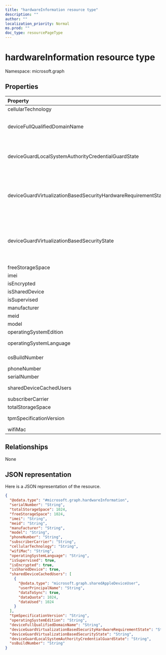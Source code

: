 ```yaml
---
title: "hardwareInformation resource type"
description: ""
author: ""
localization_priority: Normal
ms.prod: ""
doc_type: resourcePageType
---
```


# hardwareInformation resource type


Namespace: microsoft.graph



## Properties
|Property|Type|Description|
|:---|:---|:---|
|cellularTechnology|String|Cellular technology of the device|
|deviceFullQualifiedDomainName|String|Returns the fully qualified domain name of the device (if any). If the device is not domain-joined, it returns an empty string. |
|deviceGuardLocalSystemAuthorityCredentialGuardState|Enumeration|Local System Authority (LSA) credential guard status. . Possible values are: `running`, `rebootRequired`, `notLicensed`, `notConfigured`, `virtualizationBasedSecurityNotRunning`.|
|deviceGuardVirtualizationBasedSecurityHardwareRequirementState|Enumeration|Virtualization-based security hardware requirement status. Possible values are: `meetHardwareRequirements`, `secureBootRequired`, `dmaProtectionRequired`, `hyperVNotSupportedForGuestVM`, `hyperVNotAvailable`.|
|deviceGuardVirtualizationBasedSecurityState|Enumeration|Virtualization-based security status. . Possible values are: `running`, `rebootRequired`, `require64BitArchitecture`, `notLicensed`, `notConfigured`, `doesNotMeetHardwareRequirements`, `other`.|
|freeStorageSpace|Int64|Free storage space of the device.|
|imei|String|IMEI|
|isEncrypted|Boolean|Encryption status of the device|
|isSharedDevice|Boolean|Shared iPad|
|isSupervised|Boolean|Supervised mode of the device|
|manufacturer|String|Manufacturer of the device|
|meid|String|MEID|
|model|String|Model of the device|
|operatingSystemEdition|String|String that specifies the OS edition.|
|operatingSystemLanguage|String|Operating system language of the device|
|osBuildNumber|String|Operating System Build Number on Android device|
|phoneNumber|String|Phone number of the device|
|serialNumber|String|Serial number.|
|sharedDeviceCachedUsers|[sharedAppleDeviceUser](../resources/sharedappledeviceuser.md) collection|All users on the shared Apple device|
|subscriberCarrier|String|Subscriber carrier of the device|
|totalStorageSpace|Int64|Total storage space of the device.|
|tpmSpecificationVersion|String|String that specifies the specification version.|
|wifiMac|String|WiFi MAC address of the device|

## Relationships
None

## JSON representation
Here is a JSON representation of the resource.
<!-- {
  "blockType": "resource",
  "@odata.type": "microsoft.graph.hardwareInformation"
}
-->
``` json
{
  "@odata.type": "#microsoft.graph.hardwareInformation",
  "serialNumber": "String",
  "totalStorageSpace": 1024,
  "freeStorageSpace": 1024,
  "imei": "String",
  "meid": "String",
  "manufacturer": "String",
  "model": "String",
  "phoneNumber": "String",
  "subscriberCarrier": "String",
  "cellularTechnology": "String",
  "wifiMac": "String",
  "operatingSystemLanguage": "String",
  "isSupervised": true,
  "isEncrypted": true,
  "isSharedDevice": true,
  "sharedDeviceCachedUsers": [
    {
      "@odata.type": "microsoft.graph.sharedAppleDeviceUser",
      "userPrincipalName": "String",
      "dataToSync": true,
      "dataQuota": 1024,
      "dataUsed": 1024
    }
  ],
  "tpmSpecificationVersion": "String",
  "operatingSystemEdition": "String",
  "deviceFullQualifiedDomainName": "String",
  "deviceGuardVirtualizationBasedSecurityHardwareRequirementState": "String",
  "deviceGuardVirtualizationBasedSecurityState": "String",
  "deviceGuardLocalSystemAuthorityCredentialGuardState": "String",
  "osBuildNumber": "String"
}
```

